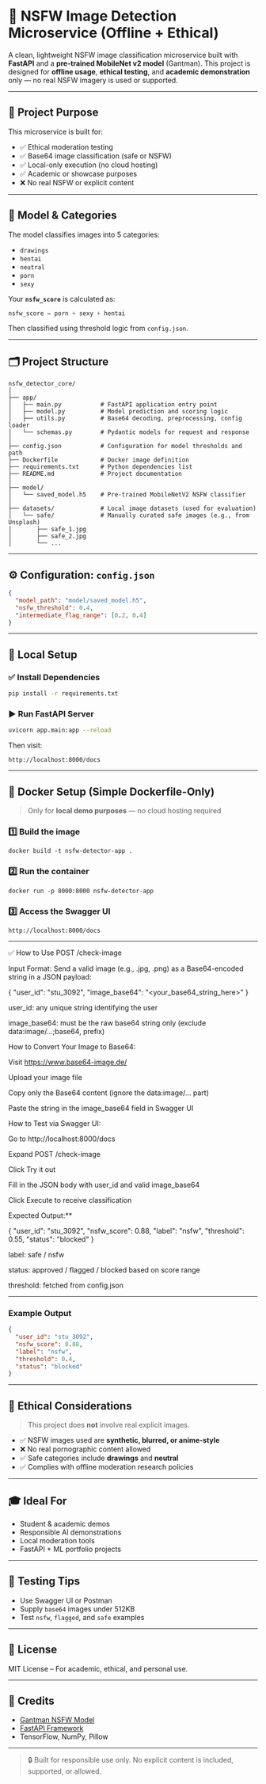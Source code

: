 # 🔞 NSFW Image Detection Microservice (Offline + Ethical)

A clean, lightweight NSFW image classification microservice built with **FastAPI** and a **pre-trained MobileNet v2 model** (Gantman). This project is designed for **offline usage**, **ethical testing**, and **academic demonstration** only — no real NSFW imagery is used or supported.

---

## 📌 Project Purpose

This microservice is built for:

* ✅ Ethical moderation testing
* ✅ Base64 image classification (safe or NSFW)
* ✅ Local-only execution (no cloud hosting)
* ✅ Academic or showcase purposes
* ❌ No real NSFW or explicit content

---

## 🧠 Model & Categories

The model classifies images into 5 categories:

* `drawings`
* `hentai`
* `neutral`
* `porn`
* `sexy`

Your **`nsfw_score`** is calculated as:

```python
nsfw_score = porn + sexy + hentai
```

Then classified using threshold logic from `config.json`.

---

## 🗂️ Project Structure

```
nsfw_detector_core/
│
├── app/
│   ├── main.py           # FastAPI application entry point
│   ├── model.py          # Model prediction and scoring logic
│   ├── utils.py          # Base64 decoding, preprocessing, config loader
│   └── schemas.py        # Pydantic models for request and response
│
├── config.json           # Configuration for model thresholds and path
├── Dockerfile            # Docker image definition
├── requirements.txt      # Python dependencies list
├── README.md             # Project documentation
│
├── model/
│   └── saved_model.h5    # Pre-trained MobileNetV2 NSFW classifier
│
├── datasets/             # Local image datasets (used for evaluation)
│   └── safe/             # Manually curated safe images (e.g., from Unsplash)
│       ├── safe_1.jpg
│       ├── safe_2.jpg
│       └── ...
```

---

## ⚙️ Configuration: `config.json`

```json
{
  "model_path": "model/saved_model.h5",
  "nsfw_threshold": 0.4,
  "intermediate_flag_range": [0.2, 0.4]
}
```

---

## 🚀 Local Setup

### ✅ Install Dependencies

```bash
pip install -r requirements.txt
```

### ▶️ Run FastAPI Server

```bash
uvicorn app.main:app --reload
```

Then visit:

```
http://localhost:8000/docs
```

---

## 🐳 Docker Setup (Simple Dockerfile-Only)

> Only for **local demo purposes** — no cloud hosting required

### 1️⃣ Build the image

```
docker build -t nsfw-detector-app .
```

### 2️⃣ Run the container

```
docker run -p 8000:8000 nsfw-detector-app
```

### 3️⃣ Access the Swagger UI

```
http://localhost:8000/docs
```

---

✅ How to Use POST /check-image

Input Format: Send a valid image (e.g., .jpg, .png) as a Base64-encoded string in a JSON payload:

{
  "user_id": "stu_3092",
  "image_base64": "<your_base64_string_here>"
}

user_id: any unique string identifying the user

image_base64: must be the raw base64 string only (exclude data:image/...;base64, prefix)

How to Convert Your Image to Base64:

Visit https://www.base64-image.de/

Upload your image file

Copy only the Base64 content (ignore the data:image/... part)

Paste the string in the image_base64 field in Swagger UI

How to Test via Swagger UI:

Go to http://localhost:8000/docs

Expand POST /check-image

Click Try it out

Fill in the JSON body with user_id and valid image_base64

Click Execute to receive classification

Expected Output:**

{
  "user_id": "stu_3092",
  "nsfw_score": 0.88,
  "label": "nsfw",
  "threshold": 0.55,
  "status": "blocked"
}

label: safe / nsfw

status: approved / flagged / blocked based on score range

threshold: fetched from config.json

---

### Example Output

```json
{
  "user_id": "stu_3092",
  "nsfw_score": 0.88,
  "label": "nsfw",
  "threshold": 0.4,
  "status": "blocked"
}
```

---

## 🔐 Ethical Considerations

> This project does **not** involve real explicit images.

* ✅ NSFW images used are **synthetic, blurred, or anime-style**
* ❌ No real pornographic content allowed
* ✅ Safe categories include **drawings** and **neutral**
* ✅ Complies with offline moderation research policies

---

## 🎓 Ideal For

* Student & academic demos
* Responsible AI demonstrations
* Local moderation tools
* FastAPI + ML portfolio projects

---

## 🧪 Testing Tips

* Use Swagger UI or Postman
* Supply `base64` images under 512KB
* Test `nsfw`, `flagged`, and `safe` examples


---

## 📄 License

MIT License – For academic, ethical, and personal use.

---

## 🙏 Credits

* [Gantman NSFW Model](https://github.com/GantMan/nsfw_model)
* [FastAPI Framework](https://fastapi.tiangolo.com/)
* TensorFlow, NumPy, Pillow

---

> 🔒 Built for responsible use only. No explicit content is included, supported, or allowed.
